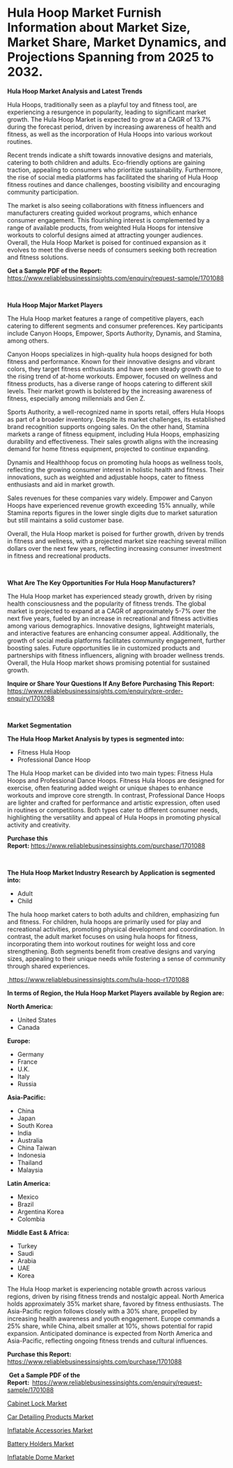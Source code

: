 <p><h1>Hula Hoop Market Furnish Information about Market Size, Market Share, Market Dynamics, and Projections Spanning from 2025 to 2032.</h1></p><p><strong>Hula Hoop Market Analysis and Latest Trends</strong></p>
<p><p>Hula Hoops, traditionally seen as a playful toy and fitness tool, are experiencing a resurgence in popularity, leading to significant market growth. The Hula Hoop Market is expected to grow at a CAGR of 13.7% during the forecast period, driven by increasing awareness of health and fitness, as well as the incorporation of Hula Hoops into various workout routines. </p><p>Recent trends indicate a shift towards innovative designs and materials, catering to both children and adults. Eco-friendly options are gaining traction, appealing to consumers who prioritize sustainability. Furthermore, the rise of social media platforms has facilitated the sharing of Hula Hoop fitness routines and dance challenges, boosting visibility and encouraging community participation.</p><p>The market is also seeing collaborations with fitness influencers and manufacturers creating guided workout programs, which enhance consumer engagement. This flourishing interest is complemented by a range of available products, from weighted Hula Hoops for intensive workouts to colorful designs aimed at attracting younger audiences. Overall, the Hula Hoop Market is poised for continued expansion as it evolves to meet the diverse needs of consumers seeking both recreation and fitness solutions.</p></p>
<p><strong>Get a Sample PDF of the Report:&nbsp;</strong> <a href="https://www.reliablebusinessinsights.com/enquiry/request-sample/1701088?utm_campaign=1138&utm_medium=2&utm_source=Github&utm_content=ia&utm_term=07022025&utm_id=hula-hoop">https://www.reliablebusinessinsights.com/enquiry/request-sample/1701088</a></p>
<p>&nbsp;</p>
<p><strong>Hula Hoop Major Market Players</strong></p>
<p><p>The Hula Hoop market features a range of competitive players, each catering to different segments and consumer preferences. Key participants include Canyon Hoops, Empower, Sports Authority, Dynamis, and Stamina, among others.</p><p>Canyon Hoops specializes in high-quality hula hoops designed for both fitness and performance. Known for their innovative designs and vibrant colors, they target fitness enthusiasts and have seen steady growth due to the rising trend of at-home workouts. Empower, focused on wellness and fitness products, has a diverse range of hoops catering to different skill levels. Their market growth is bolstered by the increasing awareness of fitness, especially among millennials and Gen Z.</p><p>Sports Authority, a well-recognized name in sports retail, offers Hula Hoops as part of a broader inventory. Despite its market challenges, its established brand recognition supports ongoing sales. On the other hand, Stamina markets a range of fitness equipment, including Hula Hoops, emphasizing durability and effectiveness. Their sales growth aligns with the increasing demand for home fitness equipment, projected to continue expanding.</p><p>Dynamis and Healthhoop focus on promoting hula hoops as wellness tools, reflecting the growing consumer interest in holistic health and fitness. Their innovations, such as weighted and adjustable hoops, cater to fitness enthusiasts and aid in market growth.</p><p>Sales revenues for these companies vary widely. Empower and Canyon Hoops have experienced revenue growth exceeding 15% annually, while Stamina reports figures in the lower single digits due to market saturation but still maintains a solid customer base.</p><p>Overall, the Hula Hoop market is poised for further growth, driven by trends in fitness and wellness, with a projected market size reaching several million dollars over the next few years, reflecting increasing consumer investment in fitness and recreational products.</p></p>
<p>&nbsp;</p>
<p><strong>What Are The Key Opportunities For Hula Hoop Manufacturers?</strong></p>
<p><p>The Hula Hoop market has experienced steady growth, driven by rising health consciousness and the popularity of fitness trends. The global market is projected to expand at a CAGR of approximately 5-7% over the next five years, fueled by an increase in recreational and fitness activities among various demographics. Innovative designs, lightweight materials, and interactive features are enhancing consumer appeal. Additionally, the growth of social media platforms facilitates community engagement, further boosting sales. Future opportunities lie in customized products and partnerships with fitness influencers, aligning with broader wellness trends. Overall, the Hula Hoop market shows promising potential for sustained growth.</p></p>
<p><strong>Inquire or Share Your Questions If Any Before Purchasing This Report:</strong> <a href="https://www.reliablebusinessinsights.com/enquiry/pre-order-enquiry/1701088?utm_campaign=1138&utm_medium=2&utm_source=Github&utm_content=ia&utm_term=07022025&utm_id=hula-hoop">https://www.reliablebusinessinsights.com/enquiry/pre-order-enquiry/1701088</a></p>
<p>&nbsp;</p>
<p><strong>Market Segmentation</strong></p>
<p><strong>The Hula Hoop Market Analysis by types is segmented into:</strong></p>
<p><ul><li>Fitness Hula Hoop</li><li>Professional Dance Hoop</li></ul></p>
<p><p>The Hula Hoop market can be divided into two main types: Fitness Hula Hoops and Professional Dance Hoops. Fitness Hula Hoops are designed for exercise, often featuring added weight or unique shapes to enhance workouts and improve core strength. In contrast, Professional Dance Hoops are lighter and crafted for performance and artistic expression, often used in routines or competitions. Both types cater to different consumer needs, highlighting the versatility and appeal of Hula Hoops in promoting physical activity and creativity.</p></p>
<p><strong>Purchase this Report:&nbsp;</strong><a href="https://www.reliablebusinessinsights.com/purchase/1701088?utm_campaign=1138&utm_medium=2&utm_source=Github&utm_content=ia&utm_term=07022025&utm_id=hula-hoop">https://www.reliablebusinessinsights.com/purchase/1701088</a></p>
<p>&nbsp;</p>
<p><strong>The Hula Hoop Market Industry Research by Application is segmented into:</strong></p>
<p><ul><li>Adult</li><li>Child</li></ul></p>
<p><p>The hula hoop market caters to both adults and children, emphasizing fun and fitness. For children, hula hoops are primarily used for play and recreational activities, promoting physical development and coordination. In contrast, the adult market focuses on using hula hoops for fitness, incorporating them into workout routines for weight loss and core strengthening. Both segments benefit from creative designs and varying sizes, appealing to their unique needs while fostering a sense of community through shared experiences.</p></p>
<p><a href="https://www.reliablebusinessinsights.com/hula-hoop-r1701088?utm_campaign=1138&utm_medium=2&utm_source=Github&utm_content=ia&utm_term=07022025&utm_id=hula-hoop">&nbsp;https://www.reliablebusinessinsights.com/hula-hoop-r1701088</a></p>
<p><strong>In terms of Region, the Hula Hoop Market Players available by Region are:</strong></p>
<p>
    <p> <strong> North America: </strong>
        <ul>
            <li>United States</li>
            <li>Canada</li>
        </ul>
        </p> 
    <p> <strong> Europe: </strong>
        <ul>
            <li>Germany</li>
            <li>France</li>
            <li>U.K.</li>
            <li>Italy</li>
            <li>Russia</li>
        </ul>
        </p> 
    <p> <strong> Asia-Pacific: </strong>
        <ul>
            <li>China</li>
            <li>Japan</li>
            <li>South Korea</li>
            <li>India</li>
            <li>Australia</li>
            <li>China Taiwan</li>
            <li>Indonesia</li>
            <li>Thailand</li>
            <li>Malaysia</li>
        </ul>
        </p> 
    <p> <strong> Latin America: </strong>
        <ul>
            <li>Mexico</li>
            <li>Brazil</li>
            <li>Argentina Korea</li>
            <li>Colombia</li>
        </ul>
        </p> 
    <p> <strong> Middle East & Africa: </strong>
        <ul>
            <li>Turkey</li>
            <li>Saudi</li>
            <li>Arabia</li>
            <li>UAE</li>
            <li>Korea</li>
        </ul>
    </p>
    </p>
<p><p>The Hula Hoop market is experiencing notable growth across various regions, driven by rising fitness trends and nostalgic appeal. North America holds approximately 35% market share, favored by fitness enthusiasts. The Asia-Pacific region follows closely with a 30% share, propelled by increasing health awareness and youth engagement. Europe commands a 25% share, while China, albeit smaller at 10%, shows potential for rapid expansion. Anticipated dominance is expected from North America and Asia-Pacific, reflecting ongoing fitness trends and cultural influences.</p></p>
<p><strong>Purchase this Report: </strong><a href="https://www.reliablebusinessinsights.com/purchase/1701088?utm_campaign=1138&utm_medium=2&utm_source=Github&utm_content=ia&utm_term=07022025&utm_id=hula-hoop">https://www.reliablebusinessinsights.com/purchase/1701088</a></p>
<p>&nbsp;<strong>Get a Sample PDF of the Report:&nbsp;&nbsp;</strong><a href="https://www.reliablebusinessinsights.com/enquiry/request-sample/1701088?utm_campaign=1138&utm_medium=2&utm_source=Github&utm_content=ia&utm_term=07022025&utm_id=hula-hoop">https://www.reliablebusinessinsights.com/enquiry/request-sample/1701088</a></p>
<p><strong></strong></p>
<p><p><a href="https://github.com/nibbsmantji/Market-Research-Report-List-1/blob/main/cabinet-lock-market.md?utm_campaign=1138&utm_medium=2&utm_source=Github&utm_content=ia&utm_term=07022025&utm_id=hula-hoop">Cabinet Lock Market</a></p><p><a href="https://github.com/hoevealiur4/Market-Research-Report-List-1/blob/main/car-detailing-products-market.md?utm_campaign=1138&utm_medium=2&utm_source=Github&utm_content=ia&utm_term=07022025&utm_id=hula-hoop">Car Detailing Products Market</a></p><p><a href="https://github.com/guleealhani/Market-Research-Report-List-1/blob/main/inflatable-accessories-market.md?utm_campaign=1138&utm_medium=2&utm_source=Github&utm_content=ia&utm_term=07022025&utm_id=hula-hoop">Inflatable Accessories Market</a></p><p><a href="https://github.com/leehihkl/Market-Research-Report-List-1/blob/main/battery-holders-market.md?utm_campaign=1138&utm_medium=2&utm_source=Github&utm_content=ia&utm_term=07022025&utm_id=hula-hoop">Battery Holders Market</a></p><p><a href="https://github.com/palejsaafuu/Market-Research-Report-List-1/blob/main/inflatable-dome-market.md?utm_campaign=1138&utm_medium=2&utm_source=Github&utm_content=ia&utm_term=07022025&utm_id=hula-hoop">Inflatable Dome Market</a></p></p>